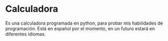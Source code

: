 # Calculadora
Es una calculadora programada en python, para probar mis habilidades de programación.
Está en español por el momento, en un futuro estará en diferentes idiomas.
